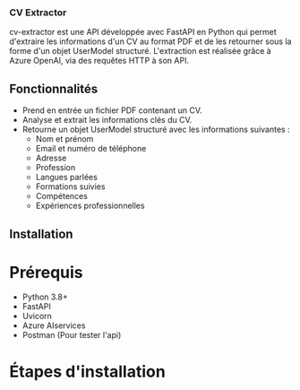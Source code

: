 ### CV Extractor

cv-extractor est une API développée avec FastAPI en Python qui permet d'extraire les informations d'un CV au format PDF et de les retourner sous la forme d'un objet UserModel structuré. L'extraction est réalisée grâce à Azure OpenAI, via des requêtes HTTP à son API.

## Fonctionnalités

- Prend en entrée un fichier PDF contenant un CV.
- Analyse et extrait les informations clés du CV.
- Retourne un objet UserModel structuré avec les informations suivantes :
  - Nom et prénom
  - Email et numéro de téléphone
  - Adresse
  - Profession
  - Langues parlées
  - Formations suivies
  - Compétences
  - Expériences professionnelles

## Installation

# Prérequis

- Python 3.8+
- FastAPI
- Uvicorn
- Azure AIservices
- Postman (Pour tester l'api)

# Étapes d'installation

